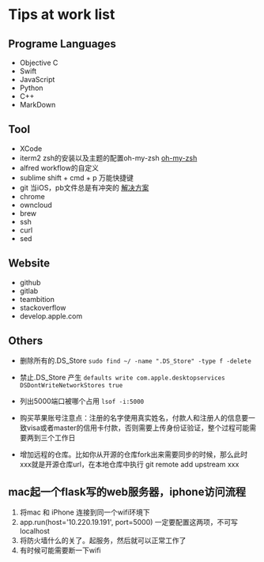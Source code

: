 # Tips at work list #

## Programe Languages ##
- Objective C
- Swift
- JavaScript
- Python
- C++
- MarkDown

## Tool ##
- XCode
- iterm2 zsh的安装以及主题的配置oh-my-zsh [oh-my-zsh](https://github.com/robbyrussell/oh-my-zsh) 
- alfred workflow的自定义
- sublime shift + cmd + p 万能快捷键 
- git 
当iOS，pb文件总是有冲突的 [解决方案](http://roadfiresoftware.com/2015/09/automatically-resolving-git-merge-conflicts-in-xcodes-project-pbxproj/)
- chrome
- owncloud
- brew
- ssh
- curl
- sed

## Website ##
- github
- gitlab
- teambition
- stackoverflow
- develop.apple.com

## Others ##
* 删除所有的.DS_Store		`sudo find ~/ -name ".DS_Store" -type f -delete`
* 禁止.DS_Store 产生		`defaults write com.apple.desktopservices DSDontWriteNetworkStores true`
* 列出5000端口被哪个占用  `lsof -i:5000`

* 购买苹果账号注意点：注册的名字使用真实姓名，付款人和注册人的信息要一致visa或者master的信用卡付款，否则需要上传身份证验证，整个过程可能需要两到三个工作日

* 增加远程的仓库。比如你从开源的仓库fork出来需要同步的时候，那么此时xxx就是开源仓库url，在本地仓库中执行 git remote add upstream xxx


## mac起一个flask写的web服务器，iphone访问流程
1. 将mac 和 iPhone 连接到同一个wifi环境下
2. app.run(host='10.220.19.191', port=5000) 一定要配置这两项，不可写localhost
3. 将防火墙什么的关了。起服务，然后就可以正常工作了
4. 有时候可能需要断一下wifi
